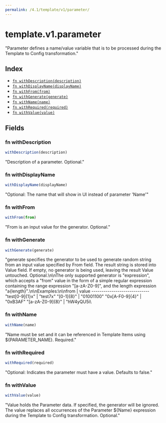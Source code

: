 ```yaml
---
permalink: /4.1/template/v1/parameter/
---
```


# template.v1.parameter

"Parameter defines a name/value variable that is to be processed during the Template to Config transformation."

## Index

* [`fn withDescription(description)`](#fn-withdescription)
* [`fn withDisplayName(displayName)`](#fn-withdisplayname)
* [`fn withFrom(from)`](#fn-withfrom)
* [`fn withGenerate(generate)`](#fn-withgenerate)
* [`fn withName(name)`](#fn-withname)
* [`fn withRequired(required)`](#fn-withrequired)
* [`fn withValue(value)`](#fn-withvalue)

## Fields

### fn withDescription

```ts
withDescription(description)
```

"Description of a parameter. Optional."

### fn withDisplayName

```ts
withDisplayName(displayName)
```

"Optional: The name that will show in UI instead of parameter 'Name'"

### fn withFrom

```ts
withFrom(from)
```

"From is an input value for the generator. Optional."

### fn withGenerate

```ts
withGenerate(generate)
```

"generate specifies the generator to be used to generate random string from an input value specified by From field. The result string is stored into Value field. If empty, no generator is being used, leaving the result Value untouched. Optional.\n\nThe only supported generator is \"expression\", which accepts a \"from\" value in the form of a simple regular expression containing the range expression \"[a-zA-Z0-9]\", and the length expression \"a{length}\".\n\nExamples:\n\nfrom             | value ----------------------------- \"test[0-9]{1}x\"  | \"test7x\" \"[0-1]{8}\"       | \"01001100\" \"0x[A-F0-9]{4}\"  | \"0xB3AF\" \"[a-zA-Z0-9]{8}\" | \"hW4yQU5i\

### fn withName

```ts
withName(name)
```

"Name must be set and it can be referenced in Template Items using ${PARAMETER_NAME}. Required."

### fn withRequired

```ts
withRequired(required)
```

"Optional: Indicates the parameter must have a value.  Defaults to false."

### fn withValue

```ts
withValue(value)
```

"Value holds the Parameter data. If specified, the generator will be ignored. The value replaces all occurrences of the Parameter ${Name} expression during the Template to Config transformation. Optional."